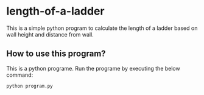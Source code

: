 # length-of-a-ladder
This is a simple python program to calculate the length of a ladder based on wall height and distance from wall.

## How to use this program?
This is a python programe. Run the programe by executing the below command:

```python
python program.py
```
